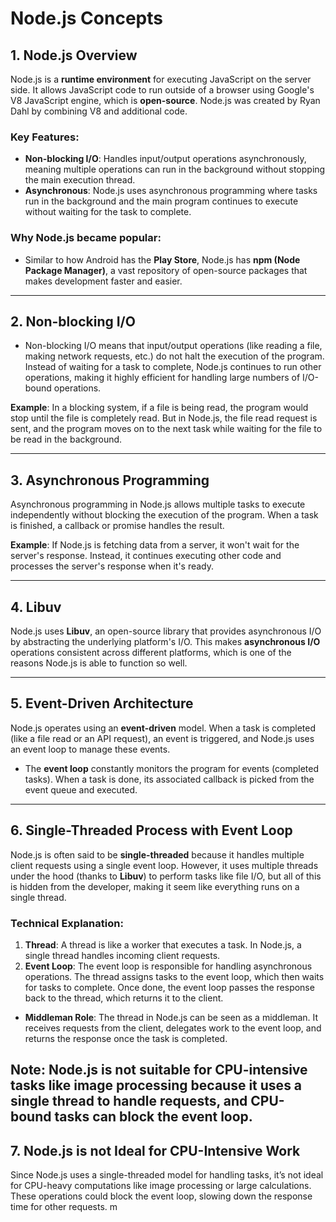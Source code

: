# Node.js Concepts

## 1. **Node.js Overview**
Node.js is a **runtime environment** for executing JavaScript on the server side. It allows JavaScript code to run outside of a browser using Google's V8 JavaScript engine, which is **open-source**. Node.js was created by Ryan Dahl by combining V8 and additional code.

### Key Features:
- **Non-blocking I/O**: Handles input/output operations asynchronously, meaning multiple operations can run in the background without stopping the main execution thread.
- **Asynchronous**: Node.js uses asynchronous programming where tasks run in the background and the main program continues to execute without waiting for the task to complete.

### Why Node.js became popular:
- Similar to how Android has the **Play Store**, Node.js has **npm (Node Package Manager)**, a vast repository of open-source packages that makes development faster and easier.

---

## 2. **Non-blocking I/O**
- Non-blocking I/O means that input/output operations (like reading a file, making network requests, etc.) do not halt the execution of the program. Instead of waiting for a task to complete, Node.js continues to run other operations, making it highly efficient for handling large numbers of I/O-bound operations.
  
**Example**:
In a blocking system, if a file is being read, the program would stop until the file is completely read. But in Node.js, the file read request is sent, and the program moves on to the next task while waiting for the file to be read in the background.

---

## 3. **Asynchronous Programming**
Asynchronous programming in Node.js allows multiple tasks to execute independently without blocking the execution of the program. When a task is finished, a callback or promise handles the result.

**Example**:
If Node.js is fetching data from a server, it won't wait for the server's response. Instead, it continues executing other code and processes the server's response when it's ready.

---

## 4. **Libuv**
Node.js uses **Libuv**, an open-source library that provides asynchronous I/O by abstracting the underlying platform's I/O. This makes **asynchronous I/O** operations consistent across different platforms, which is one of the reasons Node.js is able to function so well.

---

## 5. **Event-Driven Architecture**
Node.js operates using an **event-driven** model. When a task is completed (like a file read or an API request), an event is triggered, and Node.js uses an event loop to manage these events.

- The **event loop** constantly monitors the program for events (completed tasks). When a task is done, its associated callback is picked from the event queue and executed.

---

## 6. **Single-Threaded Process with Event Loop**
Node.js is often said to be **single-threaded** because it handles multiple client requests using a single event loop. However, it uses multiple threads under the hood (thanks to **Libuv**) to perform tasks like file I/O, but all of this is hidden from the developer, making it seem like everything runs on a single thread.

### Technical Explanation:
1. **Thread**: A thread is like a worker that executes a task. In Node.js, a single thread handles incoming client requests.
2. **Event Loop**: The event loop is responsible for handling asynchronous operations. The thread assigns tasks to the event loop, which then waits for tasks to complete. Once done, the event loop passes the response back to the thread, which returns it to the client.

- **Middleman Role**: The thread in Node.js can be seen as a middleman. It receives requests from the client, delegates work to the event loop, and returns the response once the task is completed.
  
**Note**: Node.js is not suitable for CPU-intensive tasks like **image processing** because it uses a single thread to handle requests, and CPU-bound tasks can block the event loop.
---

## 7. **Node.js is not Ideal for CPU-Intensive Work**
Since Node.js uses a single-threaded model for handling tasks, it’s not ideal for CPU-heavy computations like image processing or large calculations. These operations could block the event loop, slowing down the response time for other requests.
m
